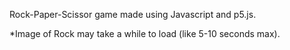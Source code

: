 Rock-Paper-Scissor game made using Javascript and p5.js.

*Image of Rock may take a while to load (like 5-10 seconds max).
